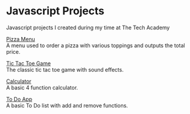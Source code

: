 # Javascript Projects
 
Javascript projects I created during my time at The Tech Academy


[Pizza Menu](Pizza_Project)
<br>A menu used to order a pizza with various toppings and outputs the total price.

[Tic Tac Toe Game](TicTacToe)
<br>The classic tic tac toe game with sound effects.

[Calculator](Calculator)
<br>A basic 4 function calculator.

[To Do App](todo_app)
<br>A basic To Do list with add and remove functions.
